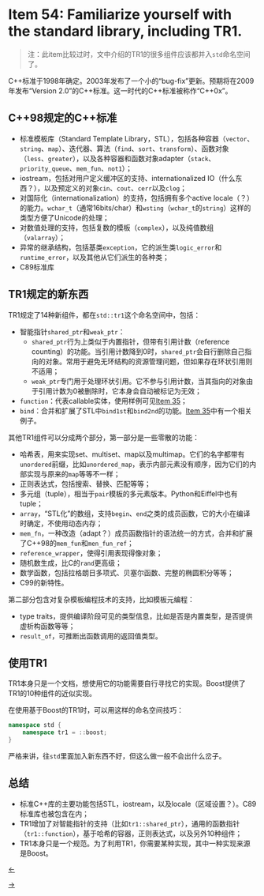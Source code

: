 # Item 54: Familiarize yourself with the standard library, including TR1.

> 注：此item比较过时，文中介绍的TR1的很多组件应该都并入`std`命名空间了。

C++标准于1998年确定。2003年发布了一个小的“bug-fix”更新。预期将在2009年发布“Version 2.0”的C++标准。这一时代的C++标准被称作“C++0x”。

## C++98规定的C++标准

- 标准模板库（Standard Template Library，STL），包括各种容器（`vector`、`string`、`map`）、迭代器、算法（`find`、`sort`、`transform`）、函数对象（`less`、`greater`），以及各种容器和函数对象adapter（`stack`、`priority_queue`、`mem_fun`、`not1`）；
- iostream，包括对用户定义缓冲区的支持、internationalized IO（什么东西？），以及预定义的对象`cin`、`cout`、`cerr`以及`clog`；
- 对国际化（internationalization）的支持，包括拥有多个active locale（？）的能力。`wchar_t`（通常16bits/char）和`wsting`（`wchar_t`的`string`）这样的类型方便了Unicode的处理；
- 对数值处理的支持，包括复数的模板（`complex`），以及纯值数组（`valarray`）；
- 异常的继承结构，包括基类`exception`，它的派生类`logic_error`和`runtime_error`，以及其他从它们派生的各种类；
- C89标准库

## TR1规定的新东西

TR1规定了14种新组件，都在`std::tr1`这个命名空间中，包括：

- 智能指针`shared_ptr`和`weak_ptr`：
  - `shared_ptr`行为上类似于内置指针，但带有引用计数（reference counting）的功能。当引用计数降到0时，`shared_ptr`会自行删除自己指向的对象。常用于避免无环结构的资源管理问题，但如果存在环状引用则不适用；
  - `weak_ptr`专门用于处理环状引用。它不参与引用计数，当其指向的对象由于引用计数为0被删除时，它本身会自动被标记为无效；
- `function`：代表callable实体，使用样例可见[Item 35](../Item%2035)；
- `bind`：合并和扩展了STL中`bind1st`和`bind2nd`的功能。[Item 35](../Item%2035)中有一个相关例子。

其他TR1组件可以分成两个部分，第一部分是一些零散的功能：

- 哈希表，用来实现set、multiset、map以及multimap。它们的名字都带有`unordered`前缀，比如`unordered_map`，表示内部元素没有顺序，因为它们的内部实现与原来的`map`等等不一样；
- 正则表达式，包括搜索、替换、匹配等等；
- 多元组（tuple），相当于`pair`模板的多元素版本。Python和Eiffel中也有tuple；
- `array`，“STL化”的数组，支持`begin`、`end`之类的成员函数，它的大小在编译时确定，不使用动态内存；
- `mem_fn`，一种改造（adapt？）成员函数指针的语法统一的方式，合并和扩展了C++98的`mem_fun`和`men_fun_ref`；
- `reference_wrapper`，使得引用表现得像对象；
- 随机数生成，比C的`rand`更高级；
- 数学函数，包括拉格朗日多项式、贝塞尔函数、完整的椭圆积分等等；
- C99的新特性。

第二部分包含对复杂模板编程技术的支持，比如模板元编程：

- type traits，提供编译阶段可见的类型信息，比如是否是内置类型，是否提供虚析构函数等等；
- `result_of`，可推断出函数调用的返回值类型。

## 使用TR1

TR1本身只是一个文档，想使用它的功能需要自行寻找它的实现。Boost提供了TR1的10种组件的近似实现。

在使用基于Boost的TR1时，可以用这样的命名空间技巧：

```cpp
namespace std {
    namespace tr1 = ::boost;
}
```

严格来讲，往`std`里面加入新东西不好，但这么做一般不会出什么岔子。

## 总结

- 标准C++库的主要功能包括STL，iostream，以及locale（区域设置？）。C89标准库也被包含在内；
- TR1增加了对智能指针的支持（比如`tr1::shared_ptr`），通用的函数指针（`tr1::function`），基于哈希的容器，正则表达式，以及另外10种组件；
- TR1本身只是一个规范。为了利用TR1，你需要某种实现，其中一种实现来源是Boost。

<a href="../Item%2053"><-</a>

<a href="../Item%2055">-></a>
